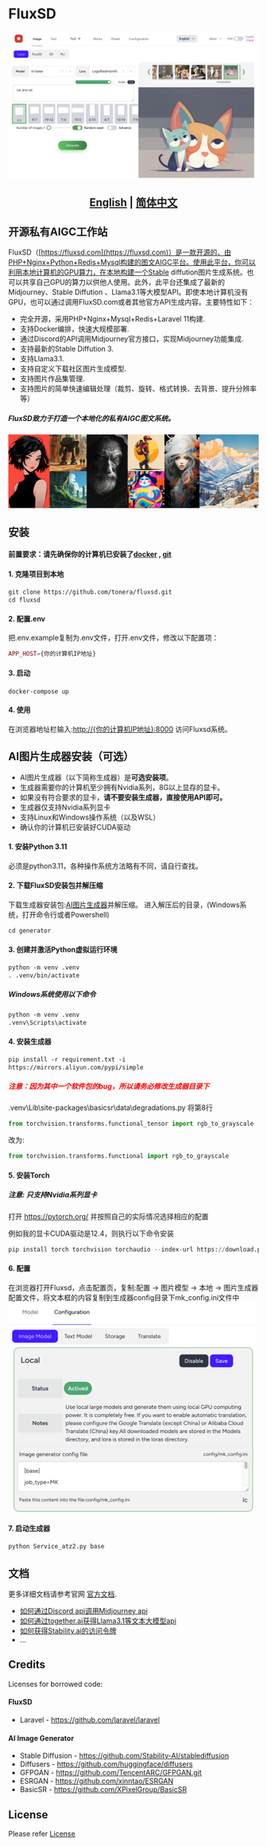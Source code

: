 # FluxSD
![FluxSD.com](assets/home.jpeg)

## <div align="center"><b><a href="README.md">English</a> | <a href="README-zh-CN.md">简体中文</a></b></div>

## 开源私有AIGC工作站

FluxSD（[https://fluxsd.com](https://fluxsd.com)）是一款开源的、由PHP+Nginx+Python+Redis+Mysql构建的图文AIGC平台。使用此平台，你可以利用本地计算机的GPU算力，在本地构建一个Stable diffution图片生成系统。也可以共享自己GPU的算力以供他人使用。此外，此平台还集成了最新的Midjourney、Stable Diffution 、Llama3.1等大模型API。即使本地计算机没有GPU，也可以通过调用FluxSD.com或者其他官方API生成内容。主要特性如下：

- 完全开源，采用PHP+Nginx+Mysql+Redis+Laravel 11构建.
- 支持Docker编排，快速大规模部署.
- 通过Discord的API调用Midjourney官方接口，实现Midjourney功能集成.
- 支持最新的Stable Diffution 3.
- 支持Llama3.1.
- 支持自定义下载社区图片生成模型.
- 支持图片作品集管理.
- 支持图片的简单快速编辑处理（裁剪、旋转、格式转换、去背景、提升分辨率等）

##### FluxSD致力于打造一个本地化的私有AIGC图文系统。
![FluxSD.com](assets/banner.jpg)

## 安装

#### 前置要求：请先确保你的计算机已安装了[docker](https://www.docker.com/) , [git](https://git-scm.com/)

#### 1. 克隆项目到本地
```shell
git clone https://github.com/tonera/fluxsd.git
cd fluxsd
```

#### 2. 配置.env
把.env.example复制为.env文件，打开.env文件，修改以下配置项：
```php
APP_HOST={你的计算机IP地址}
```
#### 3. 启动
```shell
docker-compose up
```
#### 4. 使用
在浏览器地址栏输入:[http://{你的计算机IP地址}:8000](http://localhost:8000) 访问Fluxsd系统。

## AI图片生成器安装（可选）
- AI图片生成器（以下简称生成器）是<b>可选安装项</b>。
- 生成器需要你的计算机至少拥有Nvidia系列，8G以上显存的显卡。
- 如果没有符合要求的显卡，<b>请不要安装生成器，直接使用API即可。</b>
- 生成器仅支持Nvidia系列显卡
- 支持Linux和Windows操作系统（以及WSL）
- 确认你的计算机已安装好CUDA驱动

#### 1. 安装Python 3.11
必须是python3.11，各种操作系统方法略有不同，请自行查找。

#### 2. 下载FluxSD安装包并解压缩
下载生成器安装包:[AI图片生成器](https://cdn.tuse.ai/fluxsd/generator.zip)并解压缩。
进入解压后的目录，(Windows系统，打开命令行或者Powershell)
```
cd generator
```
#### 3. 创建并激活Python虚拟运行环境
```
python -m venv .venv
. .venv/bin/activate
```
##### Windows系统使用以下命令
```
python -m venv .venv
.venv\Scripts\activate
```
#### 4. 安装生成器
```
pip install -r requirement.txt -i https://mirrors.aliyun.com/pypi/simple
```

##### <div style="color: red;">注意：因为其中一个软件包的bug，所以请务必修改生成器目录下</div>
.venv\Lib\site-packages\basicsr\data\degradations.py
将第8行
```python
from torchvision.transforms.functional_tensor import rgb_to_grayscale
```
改为:
```python
from torchvision.transforms.functional import rgb_to_grayscale
```

#### 5. 安装Torch
##### 注意: 只支持Nvidia系列显卡

打开 https://pytorch.org/ 并按照自己的实际情况选择相应的配置

例如我的显卡CUDA驱动是12.4，则执行以下命令安装
```python
pip install torch torchvision torchaudio --index-url https://download.pytorch.org/whl/cu124

```

#### 6. 配置
在浏览器打开Fluxsd，点击配置页，复制:配置 -> 图片模型 -> 本地 -> 图片生成器配置文件，将文本框的内容复制到生成器config目录下mk_config.ini文件中
<img src="assets/mk_config.png" width = "500" align=center />

#### 7. 启动生成器
```python
python Service_atz2.py base
```

## 文档

更多详细文档请参考官网 [官方文档](https://fluxsd.com/docs/cn/overview).
- [如何通过Discord api调用Midjourney api](https://fluxsd.com/docs/cn/midjourney)
- [如何通过together.ai获得Llama3.1等文本大模型api](https://fluxsd.com/docs/cn/together)
- [如何获得Stability.ai的访问令牌](https://fluxsd.com/docs/cn/sd)
- ...

## Credits
Licenses for borrowed code:

#### FluxSD
- Laravel - https://github.com/laravel/laravel

#### AI Image Generator
- Stable Diffusion - https://github.com/Stability-AI/stablediffusion
- Diffusers - https://github.com/huggingface/diffusers
- GFPGAN - https://github.com/TencentARC/GFPGAN.git
- ESRGAN - https://github.com/xinntao/ESRGAN
- BasicSR - https://github.com/XPixelGroup/BasicSR

## License

Please refer [License](https://fluxsd.com/docs/cn/license)
